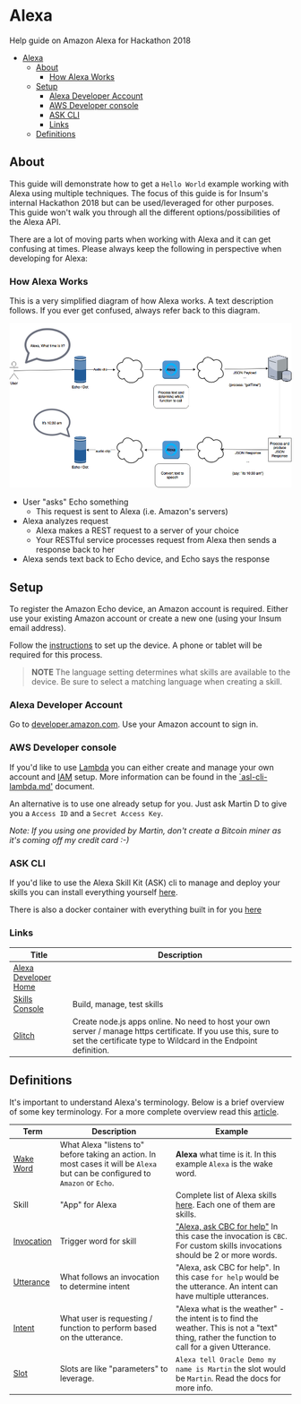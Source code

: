 # Alexa

Help guide on Amazon Alexa for Hackathon 2018

<!-- TOC -->

- [Alexa](#alexa)
  - [About](#about)
    - [How Alexa Works](#how-alexa-works)
  - [Setup](#setup)
    - [Alexa Developer Account](#alexa-developer-account)
    - [AWS Developer console](#aws-developer-console)
    - [ASK CLI](#ask-cli)
    - [Links](#links)
  - [Definitions](#definitions)

<!-- /TOC -->

## About

This guide will demonstrate how to get a `Hello World` example working with Alexa using multiple techniques. The focus of this guide is for Insum's internal Hackathon 2018 but can be used/leveraged for other purposes. This guide won't walk you through all the different options/possibilities of the Alexa API.

There are a lot of moving parts when working with Alexa and it can get confusing at times. Please always keep the following in perspective when developing for Alexa:

### How Alexa Works

This is a very simplified diagram of how Alexa works. A text description follows. If you ever get confused, always refer back to this diagram.

![](resources/alexa-diagram.png)

- User "asks" Echo something
  - This request is sent to Alexa (i.e. Amazon's servers)
- Alexa analyzes request
  - Alexa makes a REST request to a server of your choice
  - Your RESTful service processes request from Alexa then sends a response back to her
- Alexa sends text back to Echo device, and Echo says the response

## Setup
To register the Amazon Echo device, an Amazon account is required. Either use your existing Amazon account or create a new one (using your Insum email address).

Follow the [instructions](https://www.amazon.com/gp/help/customer/display.html?nodeId=202189140) to set up the device.  A phone or tablet will be required for this process.

> **NOTE** The language setting determines what skills are available to the device. Be sure to select a matching language when creating a skill.

### Alexa Developer Account

Go to [developer.amazon.com](https://developer.amazon.com/). Use your Amazon account to sign in.

### AWS Developer console

If you'd like to use [Lambda](https://aws.amazon.com/lambda/) you can either create and manage your own account and [IAM](https://aws.amazon.com/iam/) setup. More information can be found in the [`asl-cli-lambda.md'](asl-cli-lambda.md) document. 

An alternative is to use one already setup for you. Just ask Martin D to give you a `Access ID` and a `Secret Access Key`. 

_Note: If you using one provided by Martin, don't create a Bitcoin miner as it's coming off my credit card :-)_

### ASK CLI

If you'd like to use the Alexa Skill Kit (ASK) cli to manage and deploy your skills you can install everything yourself [here](https://developer.amazon.com/docs/smapi/quick-start-alexa-skills-kit-command-line-interface.html).

There is also a docker container with everything built in for you [here](https://github.com/martindsouza/docker-amazon-ask-cli)

### Links

Title | Description
--- | ---
[Alexa Developer Home](https://developer.amazon.com/alexa) |
[Skills Console](https://developer.amazon.com/alexa/console/ask) | Build, manage, test skills
[Glitch](https://glitch.com/) | Create node.js apps online. No need to host your own server / manage https certificate. If you use this, sure to set the certificate type to Wildcard in the Endpoint definition.

## Definitions

It's important to understand Alexa's terminology. Below is a brief overview of some key terminology. For a more complete overview read this [article](https://medium.com/@screenmedia/utterances-slots-and-skills-the-new-vocabulary-needed-to-develop-for-voice-7428bff4ed79).

Term | Description | Example
--- | --- | ---
[Wake Word](https://www.amazon.com/gp/help/customer/display.html?nodeId=201971890) | What Alexa "listens to" before taking an action. In most cases it will be `Alexa` but can be configured to `Amazon` or `Echo`. | **Alexa** what time is it. In this example `Alexa` is the wake word.
Skill | "App" for Alexa | Complete list of Alexa skills [here](https://www.amazon.com/b?node=13727921011). Each one of them are skills.
[Invocation](https://developer.amazon.com/docs/custom-skills/choose-the-invocation-name-for-a-custom-skill.html) | Trigger word for skill | ["Alexa, ask CBC for help"](https://www.amazon.com/gp/product/B07743SCXC?ref=skillrw_dsk_pnps_dp_2) In this case the invocation is `CBC`. For custom skills invocations should be 2 or more words.
[Utterance](https://developer.amazon.com/docs/custom-skills/best-practices-for-sample-utterances-and-custom-slot-type-values.html) | What follows an invocation to determine intent | "Alexa, ask CBC for help". In this case `for help` would be the utterance. An intent can have multiple utterances.
[Intent](https://developer.amazon.com/docs/custom-skills/use-the-skill-builder-beta-to-define-intents-slots-and-dialogs.html#intents-and-slots) | What user is requesting / function to perform based on the utterance. | "Alexa what is the weather" - the intent is to find the weather. This is not a "text" thing, rather the function to call for a given Utterance.
[Slot](https://developer.amazon.com/docs/custom-skills/slot-type-reference.html) | Slots are like "parameters" to leverage. | `Alexa tell Oracle Demo my name is Martin` the slot would be `Martin`. Read the docs for more info.
